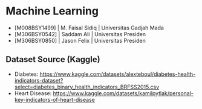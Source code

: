 # Machine Learning
- [M008BSY1499] | M. Faisal Sidiq | Universitas Gadjah Mada
- [M306BSY0542] | Saddam Ali | Universitas Presiden
- [M306BSY0850] | Jason Felix | Universitas Presiden

## Dataset Source (Kaggle)
- Diabetes: https://www.kaggle.com/datasets/alexteboul/diabetes-health-indicators-dataset?select=diabetes_binary_health_indicators_BRFSS2015.csv
- Heart Disease: https://www.kaggle.com/datasets/kamilpytlak/personal-key-indicators-of-heart-disease
